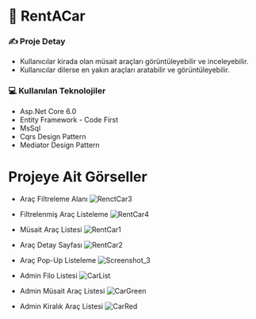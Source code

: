 # 🚗 RentACar 

### ✍️ Proje Detay
   * Kullanıcılar kirada olan müsait araçları görüntüleyebilir ve inceleyebilir.
   * Kullanıcılar dilerse en yakın araçları aratabilir ve görüntüleyebilir.
### 💻 Kullanılan Teknolojiler
    
   * Asp.Net Core 6.0 
   * Entity Framework - Code First
   * MsSql
   * Cqrs Design Pattern
   * Mediator Design Pattern


#  Projeye Ait Görseller

* Araç Filtreleme Alanı
![RenctCar3](https://github.com/gozgirfaruk/RentACarProject/assets/125920944/13f2acde-a96e-4db1-b532-8358915fbb2a)


* Filtrelenmiş Araç Listeleme
![RentCar4](https://github.com/gozgirfaruk/RentACarProject/assets/125920944/2c98fbb5-37fb-4226-9ea8-2e67f26ad1ea)


* Müsait Araç Listesi
![RentCar1](https://github.com/gozgirfaruk/RentACarProject/assets/125920944/70dc677f-3c7b-4e24-9360-1cee166ea5c4)


* Araç Detay Sayfası
![RentCar2](https://github.com/gozgirfaruk/RentACarProject/assets/125920944/6f41b64f-315e-4b9e-bba2-0b40212547e1)

* Araç Pop-Up Listeleme
![Screenshot_3](https://github.com/gozgirfaruk/RentACarProject/assets/125920944/70098315-fe9f-4625-b0db-f891e8a40d82)


* Admin Filo Listesi
![CarList](https://github.com/gozgirfaruk/RentACarProject/assets/125920944/e167c9e8-af57-4332-b7cd-f8e75d2054e1)


* Admin Müsait Araç Listesi
![CarGreen](https://github.com/gozgirfaruk/RentACarProject/assets/125920944/ee79f8ba-b842-4ec4-ba6d-3cc882e48570)


* Admin Kiralık Araç Listesi
![CarRed](https://github.com/gozgirfaruk/RentACarProject/assets/125920944/d9a1559c-b7b4-4642-8acf-c8310c88356e)



